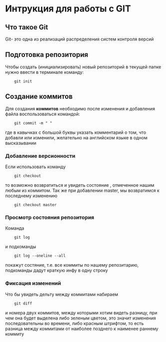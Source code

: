 # **Интрукция для работы с GIT**

## Что такое Git

Git- это одна из реализаций распределения систем контроля 
версий
## Подготовка репозитория

Чтобы создать (инициализировать) новый репозиторий в текущей папке нужно ввести в терминале команду:

        git init

## Создание коммитов

Для создания **коммитов** необходимо после изменения и добавления файла воспользоваться командой:

        git commit -m " "

где в кавычках с большой буквы указать комментарий о том, что добавли или изменили, желательно на английском языке в одном высказывании

### Добавление версионности

Если использовать команду 

        git checkout 

то возможно возвратиться и увидеть состояние , отмеченное нашим любым из коммитом. Так же при добавлении master, мы возвратимся к последнему изменению

        git checkout master

### Просмотр состояния репозитория

Команда 

        git log
и подкоманды

        git log --oneline --all

покажут состяние, т.е. все коммиты по нашему репозитарию, подкоманды дадут краткую инфу в одну строку

### Фиксация изменений

Что бы увидеть дельту между коммитами набираем 

        git diff


и номера двух коммитов, между которыми хотим видеть разницу, при чем она будет выделена либо зеленым цветом, это значит изменения последовательны во времени, либо красным штрифтом, то есть разница между коммитами от наиболее позднего к наименее раннему коммиту

